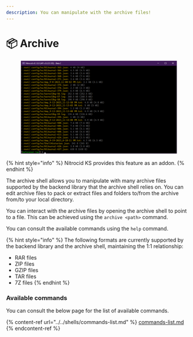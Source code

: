 ```yaml
---
description: You can manipulate with the archive files!
---
```


# 📦 Archive

<figure><img src="../../../../.gitbook/assets/ArchiveShowcase.png" alt=""><figcaption></figcaption></figure>

{% hint style="info" %}
Nitrocid KS provides this feature as an addon.
{% endhint %}

The archive shell allows you to manipulate with many archive files supported by the backend library that the archive shell relies on. You can edit archive files to pack or extract files and folders to/from the archive from/to your local directory.

You can interact with the archive files by opening the archive shell to point to a file. This can be achieved using the `archive <path>` command.

You can consult the available commands using the `help` command.

{% hint style="info" %}
The following formats are currently supported by the backend library and the archive shell, maintaining the 1:1 relationship:

* RAR files
* ZIP files
* GZIP files
* TAR files
* 7Z files
{% endhint %}

### Available commands

You can consult the below page for the list of available commands.

{% content-ref url="../../shells/commands-list.md" %}
[commands-list.md](../../shells/commands-list.md)
{% endcontent-ref %}
